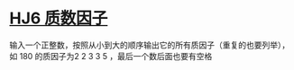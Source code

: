 # [HJ6 质数因子](https://www.nowcoder.com/practice/196534628ca6490ebce2e336b47b3607)

输入一个正整数，按照从小到大的顺序输出它的所有质因子（重复的也要列举），如 180 的质因子为2 2 3 3 5 ，最后一个数后面也要有空格